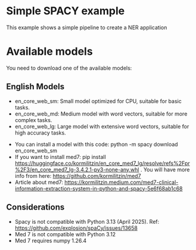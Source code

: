 # Simple **SPACY** example
This example shows a simple pipeline to create a NER application

# Available models
You need to download one of the available models:
## English Models
* en_core_web_sm: Small model optimized for CPU, suitable for basic tasks.
* en_core_web_md: Medium model with word vectors, suitable for more complex tasks.
* en_core_web_lg: Large model with extensive word vectors, suitable for high accuracy tasks.
- You can install a model with this code: python -m spacy download en_core_web_sm
- If you want to install med7: pip install https://huggingface.co/kormilitzin/en_core_med7_lg/resolve/refs%2Fpr%2F3/en_core_med7_lg-3.4.2.1-py3-none-any.whl
. You will have more info from here: https://github.com/kormilitzin/med7
- Article about med7: https://kormilitzin.medium.com/med7-clinical-information-extraction-system-in-python-and-spacy-5e6f68ab1c68

## Considerations
- Spacy is not compatible with Python 3.13 (April 2025). Ref: https://github.com/explosion/spaCy/issues/13658
- Med 7 is not compatible with Python 3.12
- Med 7 requires numpy 1.26.4